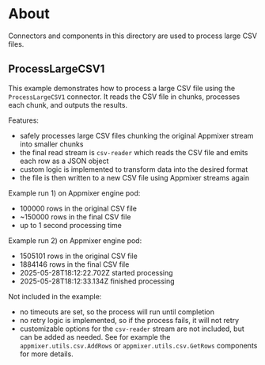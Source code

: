 # About
Connectors and components in this directory are used to process large CSV files.

## ProcessLargeCSV1
This example demonstrates how to process a large CSV file using the `ProcessLargeCSV1` connector. It reads the CSV file in chunks, processes each chunk, and outputs the results.

Features:
- safely processes large CSV files chunking the original Appmixer stream into smaller chunks
- the final read stream is `csv-reader` which reads the CSV file and emits each row as a JSON object
- custom logic is implemented to transform data into the desired format
- the file is then written to a new CSV file using Appmixer streams again

Example run 1) on Appmixer engine pod:
- 100000 rows in the original CSV file
- ~150000 rows in the final CSV file
- up to 1 second processing time

Example run 2) on Appmixer engine pod:
- 1505101 rows in the original CSV file
- 1884146 rows in the final CSV file
- 2025-05-28T18:12:22.702Z started processing
- 2025-05-28T18:12:33.134Z finished processing

Not included in the example:
- no timeouts are set, so the process will run until completion
- no retry logic is implemented, so if the process fails, it will not retry
- customizable options for the `csv-reader` stream are not included, but can be added as needed. See for example the `appmixer.utils.csv.AddRows` or `appmixer.utils.csv.GetRows` components for more details.
